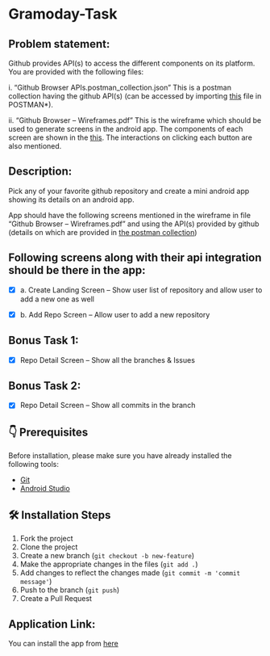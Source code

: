# Gramoday-Task

## Problem statement:
Github provides API(s) to access the different components on its platform.
You are provided with the following files:


i. “Github Browser APIs.postman_collection.json”
This is a postman collection having the github API(s) (can be accessed by importing [this](https://github.com/cdhiraj40/Gramoday-Task/blob/main/Github%20Browser%20API) file in POSTMAN*).


ii. “Github Browser – Wireframes.pdf”
This is the wireframe which should be used to generate screens in the android app. The
components of each screen are shown in the [this](https://github.com/cdhiraj40/Gramoday-Task/blob/main/Github%20Browser%20-%20Wireframes.pdf). The interactions on clicking each button
are also mentioned.

## Description:
Pick any of your favorite github repository and create a mini android app showing its details
on an android app.


App should have the following screens mentioned in the wireframe in file “Github Browser –
Wireframes.pdf” and using the API(s) provided by github (details on which are provided in
[the postman collection](https://github.com/cdhiraj40/Gramoday-Task/blob/main/Github%20Browser%20API))

## Following screens along with their api integration should be there in the app:


- [x] a. Create Landing Screen – Show user list of repository and allow user to add a new one
as well


- [x] b. Add Repo Screen – Allow user to add a new repository


## Bonus Task 1:


- [x] Repo Detail Screen – Show all the branches & Issues


## Bonus Task 2:


- [x] Repo Detail Screen – Show all commits in the branch

## 👇 Prerequisites

Before installation, please make sure you have already installed the following tools:

- [Git](https://git-scm.com/downloads)
- [Android Studio](https://developer.android.com/studio)

## 🛠️ Installation Steps

1. Fork the project
2. Clone the project
3. Create a new branch (`git checkout -b new-feature`)
4. Make the appropriate changes in the files (` git add . `)
5. Add changes to reflect the changes made (`git commit -m 'commit message'`)
6. Push to the branch (` git push `)
7. Create a Pull Request

## Application Link:

You can install the app from [here](https://github.com/cdhiraj40/Gramoday-Task/blob/main/app/release/app-release.apk)
